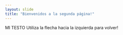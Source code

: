 ```yaml
---
layout: slide
title: "Bienvenidos a la segunda página!"
---
```

MI TESTO
Utiliza la flecha hacia la izquierda para volver!
